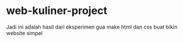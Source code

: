 # web-kuliner-project
Jadi ini adalah hasil dari eksperimen gua make html dan css buat bikin website simpel
